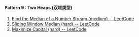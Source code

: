 #### Pattern 9 : Two Heaps (双堆类型)
1. [Find the Median of a Number Stream (medium) -- LeetCode](https://leetcode.com/problems/find-median-from-data-stream/)
2. [Sliding Window Median (hard) -- LeetCode](https://leetcode.com/problems/sliding-window-median/)
3. [Maximize Capital (hard) -- LeetCode](https://leetcode.com/problems/ipo/)
